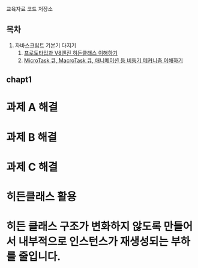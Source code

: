 교육자료 코드 저장소

## 목차

1. 자바스크립트 기본기 다지기
   1. [프로토타입과 V8엔진 히든클래스 이해하기](./packages/chapter1/src/a.js)
   2. [MicroTask 큐, MacroTask 큐, 애니메이션 등 비동기 메커니즘 이해하기](./packages/chapter1/src/b.js)

## chapt1 
# 과제 A 해결
<!-- Worker.prototype.getHealth = function () {
  return this._health;
}

Worker.prototype.work = function () {
  this._health--;
}

// Object.create을 사용했는데, setPrototypeOf를 사용해도 되고 new 키워드를 사용해도 무방합니다. (new 키워드는 불필요한 처리가 추가로 들어가게 되겠지만요)
// 프로토타입 슬롯을 갖는 객체를 prototype에 할당함으로써 체이닝을 구성할 수 있다는 점만 이해하면 됩니다.
JuniorEngineer.prototype = Object.create(Worker.prototype, {});

JuniorEngineer.prototype._super = function (health) {
  // 부모 함수를 반영하기 위해 call 함수를 이용하고 있습니다.
  // 이 로직을 이해하기 위해서는 자바스크립트 함수의 동작과 this 바인딩 개념을 알아야 합니다.
  Worker.call(this, health);
}

JuniorEngineer.prototype.getIntelligence = function () {
  return this._intelligence;
}

JuniorEngineer.prototype.work = function () {
  // 만약 메서드 명이 달랐다면 this 키워드로 체이닝을 통해 바로 접근이 가능 했겠지만
  // 메서드 명이 같아서 아래와 같이 실행해줄 수 있습니다.
  Worker.prototype.work.call(this);
  this._intelligence++;
}

JuniorEngineer.prototype.isBornGenius = function () {
  return this._isBornGenius ?? false;
}  -->

# 과제 B 해결
<!-- do() {
    const taskBundleSize = 100;
    const taskBundleCount = Math.ceil(this._tasks.length / taskBundleSize);

    // 비동기로 여러 작업을 분할한다음 순서를 보장하기 위해서
    // Promise chain을 사용합니다.
    let taskChain = Promise.resolve(0);
    for (let i = 0; i < taskBundleCount; i++) {
      taskChain = taskChain.then(next => this._do(next, next + taskBundleSize));
    }

    return taskChain;
  } -->

  # 과제 C 해결
# 히든클래스 활용
# 히든 클래스 구조가 변화하지 않도록 만들어서 내부적으로 인스턴스가 재생성되는 부하를 줄입니다.
<!-- function JuniorEngineer(health, intelligence) {
  this._super(health);
  this._intelligence = intelligence ?? 1;
  // 문제 C
  this._isBornGenius = this._intelligence > 10;
} -->